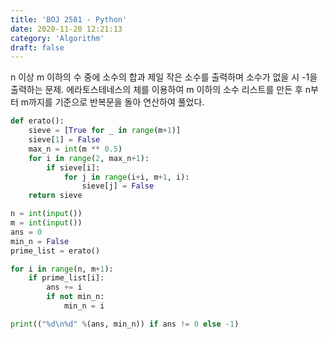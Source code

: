 ```yaml
---
title: 'BOJ 2581 - Python'
date: 2020-11-20 12:21:13
category: 'Algorithm'
draft: false
---
```

n 이상 m 이하의 수 중에 소수의 합과 제일 작은 소수를 출력하며 소수가 없을 시 -1을 출력하는 문제. 에라토스테네스의 체를 이용하여 m 이하의 소수 리스트를 만든 후 n부터 m까지를 기준으로 반복문을 돌아 연산하여 풀었다.
```python
def erato():
    sieve = [True for _ in range(m+1)]
    sieve[1] = False
    max_n = int(m ** 0.5)
    for i in range(2, max_n+1):
        if sieve[i]:
            for j in range(i+i, m+1, i):
                sieve[j] = False
    return sieve

n = int(input())
m = int(input())
ans = 0
min_n = False
prime_list = erato()

for i in range(n, m+1):
    if prime_list[i]:
        ans += i
        if not min_n:
            min_n = i

print(("%d\n%d" %(ans, min_n)) if ans != 0 else -1)

```